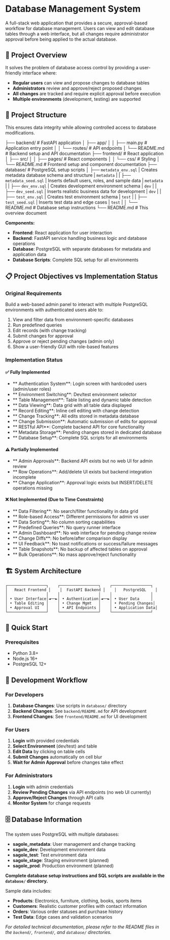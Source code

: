 # Database Management System

A full-stack web application that provides a secure, approval-based workflow for database management. Users can view and edit database tables through a web interface, but all changes require administrator approval before being applied to the actual database.

## 🎯 Project Overview

It solves the problem of database access control by providing a user-friendly interface where:
- **Regular users** can view and propose changes to database tables
- **Administrators** review and approve/reject proposed changes
- **All changes** are tracked and require explicit approval before execution
- **Multiple environments** (development, testing) are supported


## 📁 Project Structure
This ensures data integrity while allowing controlled access to database modifications.

├── backend/                 # FastAPI application
│   ├── app/
│   │   ├── main.py         # Application entry point
│   │   └── routes/         # API endpoints
│   └── README.md           # Backend setup and API documentation
├── frontend/               # React application
│   ├── src/
│   │   ├── pages/          # React components
│   │   └── css/            # Styling
│   └── README.md           # Frontend setup and component documentation
├── database/               # PostgreSQL setup scripts
│   ├── `metadata_env.sql` | Creates metadata database schema and structure | `metadata` |
|   ├── `metadata_seed.sql` | Inserts default users, roles, and sample data | `metadata` |
|   ├── `dev_env.sql` | Creates development environment schema | `dev` |
|   ├── `dev_seed.sql` | Inserts realistic business data for development | `dev` |
|   ├── `test_env.sql` | Creates test environment schema | `test` |
|   ├── `test_seed.sql` | Inserts test data and edge cases | `test` |
│   └── README.md           # Database setup instructions
└── README.md               # This overview document

**Components:**
- **Frontend**: React application for user interaction
- **Backend**: FastAPI service handling business logic and database operations
- **Database**: PostgreSQL with separate databases for metadata and application data
- **Database Scripts**: Complete SQL setup for all environments

## 📋 Project Objectives vs Implementation Status

### Original Requirements
Build a web-based admin panel to interact with multiple PostgreSQL environments with authenticated users able to:
1. View and filter data from environment-specific databases
2. Run predefined queries  
3. Edit records (with change tracking)
4. Submit changes for approval
5. Approve or reject pending changes (admin only)
6. Show a user-friendly GUI with role-based features

### Implementation Status

#### ✅ **Fully Implemented**
- ** Authentication System**: Login screen with hardcoded users (admin/user roles)
- ** Environment Switching**: Dev/test environment selector
- ** Table Management**: Table listing and dynamic table detection
- ** Data Viewing**: Data grid with all table data displayed
- ** Record Editing**: Inline cell editing with change detection
- ** Change Tracking**: All edits stored in metadata database
- ** Change Submission**: Automatic submission of edits for approval
- ** RESTful API**: Complete backend API for core functionality
- ** Metadata Storage**: Pending changes stored in dedicated database
- ** Database Setup**: Complete SQL scripts for all environments

#### ⚠️ **Partially Implemented**
- ** Admin Approvals**: Backend API exists but no web UI for admin review
- ** Row Operations**: Add/delete UI exists but backend integration incomplete
- ** Change Application**: Approval logic exists but INSERT/DELETE operations missing

#### ❌ **Not Implemented (Due to Time Constraints)**
- ** Data Filtering**: No search/filter functionality in data grid
- ** Role-based Access**: Different permissions for admin vs user
- ** Data Sorting**: No column sorting capabilities
- ** Predefined Queries**: No query runner interface
- ** Admin Dashboard**: No web interface for pending change review
- ** Change Diffs**: No before/after comparison display
- ** UI Feedback**: No toast notifications or success/failure messages
- ** Table Snapshots**: No backup of affected tables on approval
- ** Bulk Operations**: No mass approve/reject functionality

## 🏗️ System Architecture

```
┌─────────────────┐    ┌─────────────────┐    ┌─────────────────┐
│   React Frontend │    │  FastAPI Backend │    │   PostgreSQL    │
│                 │    │                 │    │                 │
│ • User Interface│◄──►│ • Authentication│◄──►│ • User Data     │
│ • Table Editing │    │ • Change Mgmt   │    │ • Pending Changes│
│ • Approval UI   │    │ • API Endpoints │    │ • Application Data│
└─────────────────┘    └─────────────────┘    └─────────────────┘
```

## 🚀 Quick Start

### Prerequisites
- Python 3.8+
- Node.js 16+
- PostgreSQL 12+


## 🔧 Development Workflow

### For Developers
1. **Database Changes**: Use scripts in `database/` directory
2. **Backend Changes**: See `backend/README.md` for API development
3. **Frontend Changes**: See `frontend/README.md` for UI development

### For Users
1. **Login** with provided credentials
2. **Select Environment** (dev/test) and table
3. **Edit Data** by clicking on table cells
4. **Submit Changes** automatically on cell blur
5. **Wait for Admin Approval** before changes take effect

### For Administrators
1. **Login** with admin credentials
2. **Review Pending Changes** via API endpoints (no web UI currently)
3. **Approve/Reject Changes** through API calls
4. **Monitor System** for change requests

## 🗄️ Database Information

The system uses PostgreSQL with multiple databases:

- **sagole_metadata**: User management and change tracking
- **sagole_dev**: Development environment data
- **sagole_test**: Test environment data  
- **sagole_stage**: Staging environment (planned)
- **sagole_prod**: Production environment (planned)

**Complete database setup instructions and SQL scripts are available in the `database/` directory.**

Sample data includes:
- **Products**: Electronics, furniture, clothing, books, sports items
- **Customers**: Realistic customer profiles with contact information
- **Orders**: Various order statuses and purchase history
- **Test Data**: Edge cases and validation scenarios

*For detailed technical documentation, please refer to the README files in the `backend/`, `frontend/`, and `database/` directories.* 
